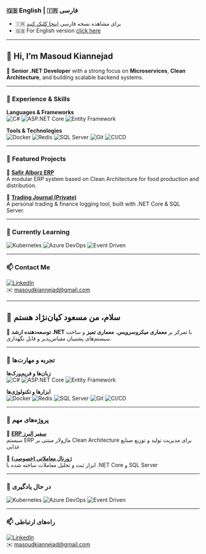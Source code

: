 ### 🇬🇧 English | 🇮🇷 فارسی

- 🇮🇷 برای مشاهده نسخه فارسی [اینجا کلیک کنید](#persian)
- 🇬🇧 For English version [click here](#hi-im-masoud-kiannejad)

---

## 👋 Hi, I’m Masoud Kiannejad

🎯 **Senior .NET Developer** with a strong focus on **Microservices**, **Clean Architecture**, and building scalable backend systems.

---

### 💼 Experience & Skills

**Languages & Frameworks**  
![C#](https://img.shields.io/badge/C%23-239120?style=flat&logo=c-sharp&logoColor=white)
![ASP.NET Core](https://img.shields.io/badge/ASP.NET_Core-512BD4?style=flat&logo=.net&logoColor=white)
![Entity Framework](https://img.shields.io/badge/Entity_Framework-6DB33F?style=flat&logo=dotnet&logoColor=white)

**Tools & Technologies**  
![Docker](https://img.shields.io/badge/Docker-2496ED?style=flat&logo=docker&logoColor=white)
![Redis](https://img.shields.io/badge/Redis-DC382D?style=flat&logo=redis&logoColor=white)
![SQL Server](https://img.shields.io/badge/SQL_Server-CC2927?style=flat&logo=microsoft-sql-server&logoColor=white)
![Git](https://img.shields.io/badge/Git-F05032?style=flat&logo=git&logoColor=white)
![CI/CD](https://img.shields.io/badge/CI/CD-blue?style=flat)


---

### 🚀 Featured Projects

🔹 [**Safir Alborz ERP**](https://github.com/MasoudKian/Safir.Alborz)  
A modular ERP system based on Clean Architecture for food production and distribution.

🔹 [**Trading Journal (Private)**](https://github.com/MasoudKian/Trading_Journal)  
A personal trading & finance logging tool, built with .NET Core & SQL Server.

---

### 🌱 Currently Learning

![Kubernetes](https://img.shields.io/badge/Kubernetes-326CE5?style=flat&logo=kubernetes&logoColor=white)
![Azure DevOps](https://img.shields.io/badge/Azure_DevOps-0078D7?style=flat&logo=azure-devops&logoColor=white)
![Event Driven](https://img.shields.io/badge/Event_Driven_Architecture-orange?style=flat)

---

### 📫 Contact Me  
[![LinkedIn](https://img.shields.io/badge/LinkedIn-blue?style=flat&logo=linkedin&logoColor=white)](https://www.linkedin.com/in/masoud-kiannejad/)  
✉️ masoudkiannejad@gmail.com

---

<a name="persian"></a>
## 👋 سلام، من مسعود کیان‌نژاد هستم

🎯 **توسعه‌دهنده ارشد .NET** با تمرکز بر **معماری میکروسرویس**، **معماری تمیز** و ساخت سیستم‌های پشتیبان مقیاس‌پذیر و قابل نگهداری.

---

### 💼 تجربه و مهارت‌ها

**زبان‌ها و فریم‌ورک‌ها**  
![C#](https://img.shields.io/badge/C%23-239120?style=flat&logo=c-sharp&logoColor=white)
![ASP.NET Core](https://img.shields.io/badge/ASP.NET_Core-512BD4?style=flat&logo=.net&logoColor=white)
![Entity Framework](https://img.shields.io/badge/Entity_Framework-6DB33F?style=flat&logo=dotnet&logoColor=white)

**ابزارها و تکنولوژی‌ها**  
![Docker](https://img.shields.io/badge/Docker-2496ED?style=flat&logo=docker&logoColor=white)
![Redis](https://img.shields.io/badge/Redis-DC382D?style=flat&logo=redis&logoColor=white)
![SQL Server](https://img.shields.io/badge/SQL_Server-CC2927?style=flat&logo=microsoft-sql-server&logoColor=white)
![Git](https://img.shields.io/badge/Git-F05032?style=flat&logo=git&logoColor=white)
![CI/CD](https://img.shields.io/badge/CI/CD-blue?style=flat)


---

### 🚀 پروژه‌های مهم

🔹 [**ERP سفیر البرز**](https://github.com/MasoudKian/Safir.Alborz)  
سیستم ERP ماژولار مبتنی بر Clean Architecture برای مدیریت تولید و توزیع صنایع غذایی

🔹 [**ژورنال معاملاتی (خصوصی)**](https://github.com/MasoudKian/Trading_Journal)  
ابزار ثبت و تحلیل معاملات ساخته شده با .NET Core و SQL Server

---

### 🌱 در حال یادگیری

![Kubernetes](https://img.shields.io/badge/Kubernetes-326CE5?style=flat&logo=kubernetes&logoColor=white)
![Azure DevOps](https://img.shields.io/badge/Azure_DevOps-0078D7?style=flat&logo=azure-devops&logoColor=white)
![Event Driven](https://img.shields.io/badge/معماری_رویدادمحور-orange?style=flat)

---

### 📫 راه‌های ارتباطی  
[![LinkedIn](https://img.shields.io/badge/LinkedIn-blue?style=flat&logo=linkedin&logoColor=white)](https://www.linkedin.com/in/masoud-kiannejad/)  
✉️ masoudkiannejad@gmail.com
